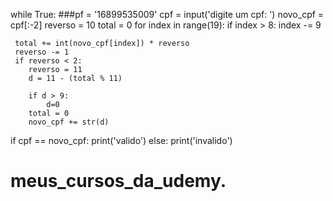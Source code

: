 while True:
  ###pf = '16899535009'
  cpf = input('digite um cpf: ')
  novo_cpf = cpf[:-2]
  reverso = 10
  total = 0
  for index in range(19):
     if index > 8:
        index -= 9

     total += int(novo_cpf[index]) * reverso
     reverso -= 1
     if reverso < 2:
        reverso = 11
        d = 11 - (total % 11)

        if d > 9:
            d=0
        total = 0
        novo_cpf += str(d)
  if cpf == novo_cpf:
    print('valido')
  else:
    print('invalido')


# meus_cursos_da_udemy.
